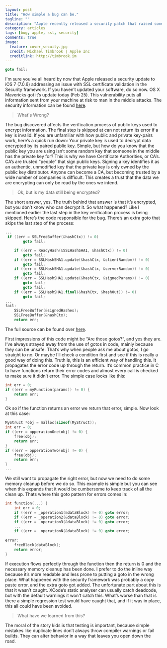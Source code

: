 ```yaml
---
layout: post
title: "How simple a bug can be."
tagline: ""
description: "Apple recently released a security patch that raised some concerns. What was it and what does this mean for you."
category: articles
tags: [bug, apple, ssl, security]
comments: true
image:
  feature: cover_secuity.jpg
  credit: Michael Timbrook | Apple Inc
  creditlink: http://timbrook.im
---
```

```cpp
goto fail;
```
I'm sure you've all heard by now that Apple released a security update to iOS 7 (7.0.6) addressing an issue with SSL certificate validation in the Security framework. If you haven’t updated your software, do so now. OS X Mavericks got it’s update today (Feb 25). This vulnerability puts all information sent from your machine at risk to man in the middle attacks. The security information can be found [here](http://support.apple.com/kb/HT6147).

> What's Wrong?

The bug discovered affects the verification process of public keys used to encrypt information. The final step is skipped at can not return its error if a key is invalid. If you are unfamiliar with how public and private key-pairs work, here’s a quick run down: Your private key is used to decrypt data encrypted by its paired public key. Simple, but how do you know that the public key you are using isn’t some random key that someone in the middle has the private key for? This is why we have Certificate Authorities, or CA’s. CA’s are trusted “people” that sign public keys. Signing a key identifies it as an authentic, unmodified key that the private key is only owned by the public key distributor. Anyone can become a CA, but becoming trusted by a wide number of companies is difficult. This creates a trust that the data we are encrypting can only be read by the ones we intend.

> Ok, but is my data still being encrypted?

The short answer, yes. The truth behind that answer is that it’s encrypted, but you don’t know who can decrypt it. So what happened? Like I mentioned earlier the last step in the key verification process is being skipped. Here’s the code responsible for the bug. There’s an extra goto that skips the last step of the process:

```cpp
...
 if ((err = SSLFreeBuffer(&hashCtx)) != 0)
        goto fail;

    if ((err = ReadyHash(&SSLHashSHA1, &hashCtx)) != 0)
        goto fail;
    if ((err = SSLHashSHA1.update(&hashCtx, &clientRandom)) != 0)
        goto fail;
    if ((err = SSLHashSHA1.update(&hashCtx, &serverRandom)) != 0)
        goto fail;
    if ((err = SSLHashSHA1.update(&hashCtx, &signedParams)) != 0)
        goto fail;
        goto fail;
    if ((err = SSLHashSHA1.final(&hashCtx, &hashOut)) != 0)
        goto fail;
...
fail:
    SSLFreeBuffer(&signedHashes);
    SSLFreeBuffer(&hashCtx);
    return err;
```
The full source can be found over [here](http://opensource.apple.com/source/Security/Security-55471/libsecurity_ssl/lib/sslKeyExchange.c).

First impressions of this code might be “Are those gotos?”, and yes they are. I’ve always strayed away from the use of gotos in code, mainly because they can be unsafe. That’s why when people ask me about gotos, I go straight to no. Or maybe I’ll check a condition first and see if this is really a good way of doing this. Truth is, this is an efficient way of handling this. It propagates the error code up through the return. It’s common practice in C to have functions return their error codes and almost every call is checked to make sure it didn’t error. The simple case looks like this:

```cpp
int err = 0;
if ((err = myFunction(params)) != 0) {
	return err;
}
```

Ok so if the function returns an error we return that error, simple. Now look at this case:

```cpp
MyStruct *obj = malloc(sizeof(MyStruct));
int err = 0;
if ((err = opperationOne(obj) != 0) {
	free(obj);
	return err;
}
if ((err = opperationTwo(obj) != 0) {
	free(obj);
	return err;
}
...
```

We still want to propagate the right error, but now we need to do some memory cleanup before we do so. This example is simple but you can see when this expands that it would be cumbersome to keep track of all the clean up. Thats where this goto pattern for errors comes in:

```cpp
int function(...) {
    int err = 0;
    if ((err = _operation1(&dataBlock) != 0) goto error;
    if ((err = _operation2(&dataBlock) != 0) goto error;
    if ((err = _operation3(&dataBlock) != 0) goto error;
    ...
    if ((err = _operationN(&dataBlock) != 0) goto error;
    
error:
    freeBlock(dataBlock);
    return error; 
}
```
If execution flows perfectly through the function then the return is 0 and the necessary memory cleanup has been done. I prefer to do the inline way because it’s more readable and less prone to putting a goto in the wrong place. What happened with the security framework was probably a copy paste error, and the extra goto got added. The unfortunate part about this is that it wasn’t caught. XCode’s static analyser can usually catch deadcode, but with the default warnings it won't catch this. What’s worse than that is there a simple regression test would have caught that, and if it was in place, this all could have been avoided.

> What have we learned from this?

The moral of the story kids is that testing is important, because simple mistakes like duplicate lines don’t always throw compiler warnings or fail builds. They can alter behavior in a way that leaves you open down the road.
